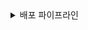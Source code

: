 <details>
<summary>배포 파이프라인</summary>

# 🔧 온담 프로젝트 CI/CD 파이프라인

Vue 3 프론트엔드와 Spring Boot 백엔드가 독립적으로 구성된 `be14-4th-piveguyz-ondam` 프로젝트는  
**멀티 레포 기반 구조 + GitOps 기반 CD**를 결합하여,  
**개별 서비스의 빠른 배포와 안정성**을 동시에 확보하였습니다.

---

## 🧩 CI/CD 구성 개요

- **멀티 레포 구성**: `frontend/`, `backend/`를 Git Submodule로 관리
- **CI (Jenkins)**: 변경된 서비스만 빌드 및 Docker Hub에 이미지 푸시
- **CD (Argo CD)**: Git 상태와 Kubernetes 클러스터 자동 동기화
- **Docker**: Apple Silicon 대응 multi-arch 이미지 빌드
- **Kubernetes**: 무중단 배포를 위한 `rollout restart` 전략 적용

## 🛎️ 초기 수동 배포 → Jenkins 자동화 전환

### ✴️ 수동 배포 당시

- `build-*.sh`, `deploy-*.sh` 와 같은 스크립트를 직접 만들어 실행
- 반복 작업과, 실수 발생 확률 줄임
- 명령어 문서화 효과로 추후 리마인드 가능

### ✅ Jenkins 도입 후

- Webhook 기반 자동 트리거
- 변경된 서비스만 선택적으로 빌드/배포
- **무중단 배포 (`rollout restart`) 지원**
- `.yml` 수정까지 포함하여 **Argo CD에 반영 가능**

---

## ⚙️ Jenkins + Argo CD 파이프라인 흐름

### ✅ Jenkins (CI)

- GitHub Webhook 기반 트리거 (main 브렌치)
- 하나의 webhook 신호로 서브모듈별 변경 감지 → 프론트와 백엔드 각각 배포
- Docker 이미지 빌드 및 Push
- `k8s/*.yml` 이미지 태그 업데이트 후 Git push

### ✅ Argo CD (CD)

- Git 상태 감지 → 클러스터 상태 자동 동기화
- UI로 배포 상태 모니터링 및 롤백 지원

---

## 🧱 멀티레포 구성의 장단점

### 장점

- **독립적인 빌드 및 배포 가능**

  - 프론트 변경 시 → `frontend`만 빌드/배포
  - 백엔드 변경 시 → `backend`만 빌드/배포
  - Jenkins는 메인 레포 기준으로 하나의 Webhook을 받아 git diff로 변경 감지 후 해당 서브모듈만 빌드 & 배포

- **협업 효율 증가**
  - 팀원 간 코드 충돌 최소화
  - 개발과 배포작업을 병렬적으로 처리 가능

### 단점

- **submodule 동기화 이슈**

  - git submodule update, status, 커밋 누락 등의 실수 발생 가능
  - 프론트/백을 수정한 뒤 메인 레포에서 커밋 포인터를 갱신해야 하는 작업 오버헤드 발생

- **구조적 문제**
  - Github Actions등 다른 CI를 쓰기 어렵고, Jenkins 중심 구조가 고착됨
  - submodule이 늘어 날수록 유지보수가 어려워짐 (2~3개가 한계)
  - 하나의 파이프라인으로 N개 이상의 서비스를 배포 하기 때문에 복잡성이 증가하고 이력관리가 어려움

---

## 🚀 Argo CD를 통한 무중단 배포

- `main` 브랜치의 `k8s/*.yml`이 변경되면 Argo CD가 자동 감지
- `kubectl rollout restart` 명령과 함께 사용하면,  
  Pod 교체 과정에서 기존 트래픽은 유지되므로 **무중단 배포가 가능**

---

## ✅ 실행 결과 요약

1. GitHub → `main` 브랜치에 push 발생
2. Jenkins Webhook 트리거 → 파이프라인 실행
3. 변경된 서비스만 빌드 및 Docker 이미지 생성
4. DockerHub 푸시 + `k8s/*.yml` 수정 및 Git push
5. Argo CD가 자동 감지 → 클러스터 동기화
6. **frontend/back 각각의 변경에 대해 독립적, 무중단 배포 실행**

---

## 🌿 브랜치 전략 및 배포 흐름

온담 프로젝트는 다음과 같은 **단계적 브랜치 전략**을 기반으로 안정적인 배포 흐름을 구축했습니다.

### 🗂 배포 브랜치 구조

#### frontend & backend

- `develop`: 기능 개발 및 통합 테스트 진행
- `deploy/dev-snapshot`: 배포 직전 단계의 검증 브랜치

### 🔗 멀티레포 연동 방식

- `frontend/`, `backend/`는 각각 별도의 독립 레포로 운영됨
- 메인 레포인 `be14-4th-piveguyz-ondam`에는 두 레포가 Git Submodule로 연결되어 있음
- 브랜치 전략은 **서브모듈에서도 동일하게 적용**되며,
  - `develop` → `deploy/dev-snapshot` → 메인 레포의 main 브렌치에 반영 → jenkins, Argo CD 배포 흐름으로 이어짐

### ✅ 흐름 요약

1. 기능은 각 서비스 레포의 `develop` 브랜치에서 개발
2. 기능 완료 시 `deploy/dev-snapshot`로 머지하여 배포 대상 확정
3. 메인 레포지토리의 Submodule을 업데이트하여 `main` 브랜치로 커밋
4. Jenkins → Argo CD로 이어지는 자동화 배포 트리거
</details>
